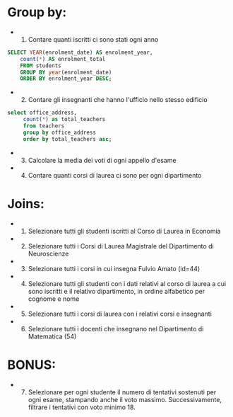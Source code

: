 # Group by:
- 1. Contare quanti iscritti ci sono stati ogni anno
```sql
SELECT YEAR(enrolment_date) AS enrolment_year,
    count(*) AS enrolment_total
    FROM students
    GROUP BY year(enrolment_date) 
    ORDER BY enrolment_year DESC;
```
- 2. Contare gli insegnanti che hanno l'ufficio nello stesso edificio
```sql
select office_address,     
     count(*) as total_teachers
     from teachers
     group by office_address 
     order by total_teachers asc;
```
- 3. Calcolare la media dei voti di ogni appello d'esame
- 4. Contare quanti corsi di laurea ci sono per ogni dipartimento

# Joins:
- 1. Selezionare tutti gli studenti iscritti al Corso di Laurea in Economia
- 2. Selezionare tutti i Corsi di Laurea Magistrale del Dipartimento di Neuroscienze
- 3. Selezionare tutti i corsi in cui insegna Fulvio Amato (id=44)
- 4. Selezionare tutti gli studenti con i dati relativi al corso di laurea a cui sono iscritti e il relativo dipartimento, in ordine alfabetico per cognome e nome
- 5. Selezionare tutti i corsi di laurea con i relativi corsi e insegnanti
- 6. Selezionare tutti i docenti che insegnano nel Dipartimento di Matematica (54)
# BONUS: 
- 7. Selezionare per ogni studente il numero di tentativi sostenuti per ogni esame, stampando anche il voto massimo. Successivamente, filtrare i tentativi con voto minimo 18.